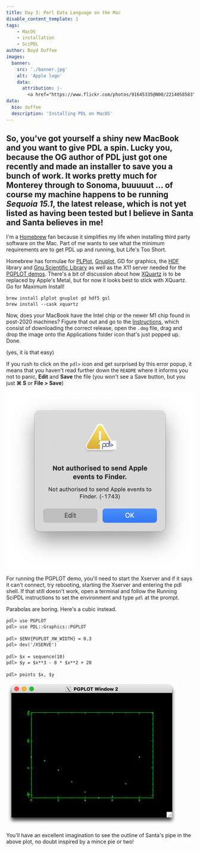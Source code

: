 ```yaml
---
title: Day 3: Perl Data Language on the Mac
disable_content_template: 1
tags:
    - MacOS
    - installation
    - SciPDL
author: Boyd Duffee
images:
  banner:
    src: './banner.jpg'
    alt: 'Apple logo'
    data:
      attribution: |-
        <a href="https://www.flickr.com/photos/91645335@N00/2214058583">apple logo</a> by <a href="https://www.flickr.com/photos/91645335@N00">zolierdos</a> is licensed under <a href="https://creativecommons.org/licenses/by-sa/2.0/?ref=openverse">CC BY-SA 2.0</a>
data:
  bio: duffee
  description: 'Installing PDL on MacOS'
---
```


So, you've got yourself a shiny new MacBook and you want to give PDL a spin.
Lucky you, because the OG author of PDL just got one recently and made an installer to save you a bunch of work.
It works pretty much for Monterey through to Sonoma, buuuuut ... of course my machine happens to be running **_Sequoia 15.1_**,
the latest release, which is not yet listed as having been tested but I believe in Santa and Santa believes in me!
---

I'm a [Homebrew](https://brew.sh/) fan because it simplifies my life when installing third party software on the Mac.
Part of me wants to see what the minimum requirements are to get PDL up and running, but Life's Too Short.

Homebrew has formulae for [PLPlot](https://metacpan.org/pod/PDL::Graphics::PLplot),
[Gnuplot](https://metacpan.org/pod/PDL::Graphics::Gnuplot), GD for graphics,
the [HDF](https://metacpan.org/pod/PDL::IO::HDF) library and [Gnu Scientific Library](https://metacpan.org/pod/PDL::GSL::CDF)
as well as the X11 server needed for the [PGPLOT demos](https://pdl.perl.org/?page=demos/plot2D).
There's a bit of discussion about how [XQuartz](https://www.xquartz.org/) is to be replaced by Apple's Metal,
but for now it looks best to stick with XQuartz.
Go for Maximum Install!

    brew install plplot gnuplot gd hdf5 gsl
    brew install --cask xquartz

Now, does your MacBook have the Intel chip or the newer M1 chip found in post-2020 machines?
Figure that out and go to the [Instructions](https://github.com/PDLPorters/SciPDL/blob/main/README.md),
which consist of downloading the correct release,
open the `.dmg` file, drag and drop the image onto the Applications folder icon that's just popped up.
Done.

(yes, it is that easy)

If you rush to click on the `pdl>` icon and get surprised by this error popup,
it means that you haven't read further down the `README` where it informs you not to panic,
**Edit** and **Save** the file (you won't see a Save button, but you just **⌘ S** or **File > Save**)

![Not authorised message](apple_not_authorised.png "Error message")

For running the PGPLOT demo, you'll need to start the Xserver and if it says it can't connect,
try rebooting, starting the Xserver and entering the pdl shell.
If that still doesn't work,
open a terminal and follow the Running SciPDL instructions to set the environment and type `pdl` at the prompt.

Parabolas are boring. Here's a cubic instead.

    pdl> use PGPLOT                                                                 
    pdl> use PDL::Graphics::PGPLOT                                                  

    pdl> $ENV{PGPLOT_XW_WIDTH} = 0.3                                                  
    pdl> dev('/XSERVE')                                                             

    pdl> $x = sequence(10)                                                                                                                          
    pdl> $y = $x**3 - 8 * $x**2 + 20                                                

    pdl> points $x, $y

![Plotting a cubic with PGPLOT](cubic_pgplot.png "points along a cubic curve")

You'll have an excellent imagination to see the outline of Santa's pipe in the above plot,
no doubt inspired by a mince pie or two!
